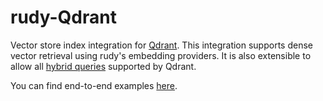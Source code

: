 # rudy-Qdrant
Vector store index integration for [Qdrant](https://qdrant.tech/). This integration supports dense vector retrieval using rudy's embedding providers. It is also extensible to allow all [hybrid queries](https://qdrant.tech/documentation/concepts/hybrid-queries/) supported by Qdrant.

You can find end-to-end examples [here](https://github.com/rudyai/rudy/tree/main/rudy-qdrant/examples).

